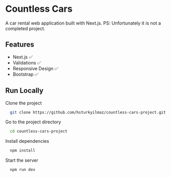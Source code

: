 
# Countless Cars

A car rental web application built with Next.js.
PS: Unfortunately it is not a completed project.

## Features

- Next.js ✅
- Validations ✅
- Responsive Design ✅
- Bootstrap ✅


## Run Locally

Clone the project

```bash
  git clone https://github.com/hsturkyilmaz/countless-cars-project.git
```

Go to the project directory

```bash
  cd countless-cars-project
```

Install dependencies

```bash
  npm install
```

Start the server

```bash
  npm run dev
```

